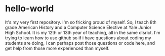 # hello-world
It's my very first repository. I'm so fricking proud of myself.
So, I teach 8th grade American History and a Computer Science Elective at Yale Junior High School. It is my 12th or 13th year of teaching, all in the same disrict.
I'm trying to learn how to use github so if i have questions about coding my students are doing, I can perhaps post those questions or code here, and get help from those more experienced than myself.
